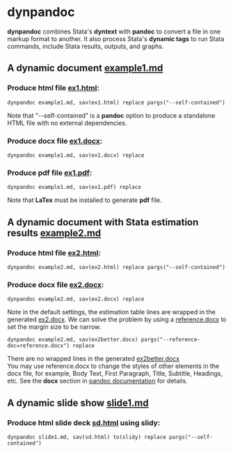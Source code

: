 # dynpandoc

**dynpandoc** combines Stata's **dyntext** with **pandoc** to convert a file in one 
markup format to another. It also process Stata's **dynamic tags** to run Stata 
commands, include Stata results, outputs, and graphs.
  
## A dynamic document [example1.md](examples/example1.md)

### Produce html file [ex1.html](examples/ex1.html):

```
dynpandoc example1.md, sav(ex1.html) replace pargs("--self-contained")
```

Note that "--self-contained" is a **pandoc** option to produce a standalone HTML file with no external 
dependencies. 

### Produce docx file [ex1.docx](examples/ex1.docx):

```
dynpandoc example1.md, sav(ex1.docx) replace
```


### Produce pdf file [ex1.pdf](examples/ex1.pdf):

```
dynpandoc example1.md, sav(ex1.pdf) replace
```

Note that **LaTex** must be installed to generate **pdf** file.

## A dynamic document with Stata estimation results [example2.md](examples/example2.md) 

### Produce html file [ex2.html](examples/ex2.html):

```
dynpandoc example2.md, sav(ex2.html) replace pargs("--self-contained")
```

### Produce docx file [ex2.docx](examples/ex2.docx):

```
dynpandoc example2.md, sav(ex2.docx) replace
```

Note in the default settings, the estimation table lines are wrapped in the generated 
[ex2.docx](examples/ex2.docx). We can solve the problem by using a 
[reference.docx](examples/reference.docx) to set the margin size to be narrow.
 
```
dynpandoc example2.md, sav(ex2better.docx) pargs("--reference-doc=reference.docx") replace
```
 
There are no wrapped lines in the generated [ex2better.docx](examples/ex2better.docx)  
You may use reference.docx to change the styles of other elements in the docx file, 
for example, Body Text, First Paragraph, Title, Subtitle, Headings, etc. See 
the **docx** section in [pandoc documentation](https://pandoc.org/MANUAL.html) for details.   
 
## A dynamic slide show [slide1.md](examples/slide1.md)

### Produce html slide deck [sd.html](examples/sd.html) using **slidy**:

```
dynpandoc slide1.md, sav(sd.html) to(slidy) replace pargs("--self-contained")
```
